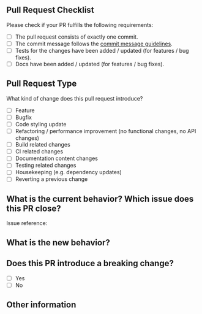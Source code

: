 ## Pull Request Checklist

Please check if your PR fulfills the following requirements:

<!-- Please check all points applying to this PR using an "x". -->

-   [ ] The pull request consists of exactly one commit.
-   [ ] The commit message follows the [commit message guidelines](https://github.com/Diplomatiq/website/blob/master/CONTRIBUTING.md#commit-messages).
-   [ ] Tests for the changes have been added / updated (for features / bug fixes).
-   [ ] Docs have been added / updated (for features / bug fixes).

## Pull Request Type

What kind of change does this pull request introduce?

<!-- Please check the one that applies most to this PR using an "x". -->

-   [ ] Feature
-   [ ] Bugfix
-   [ ] Code styling update
-   [ ] Refactoring / performance improvement (no functional changes, no API changes)
-   [ ] Build related changes
-   [ ] CI related changes
-   [ ] Documentation content changes
-   [ ] Testing related changes
-   [ ] Housekeeping (e.g. dependency updates)
-   [ ] Reverting a previous change

## What is the current behavior? Which issue does this PR close?

<!-- Please describe the current behavior that you are modifying, or link to a relevant issue. -->

Issue reference: <!-- e.g. #25 -->

## What is the new behavior?

<!-- Please describe the new behavior with your improvement. -->

## Does this PR introduce a breaking change?

<!-- Please check the one that applies to this PR using an "x". -->

-   [ ] Yes
-   [ ] No

<!-- If this PR contains a breaking change, please describe the impact and migration path for existing applications below. -->

## Other information

<!-- Include anything that you find useful for understanding the scope of this PR. -->
